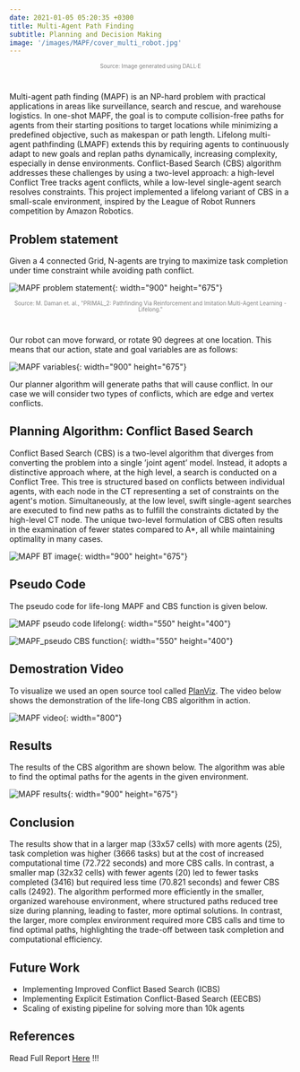 ```yaml
---
date: 2021-01-05 05:20:35 +0300
title: Multi-Agent Path Finding
subtitle: Planning and Decision Making
image: '/images/MAPF/cover_multi_robot.jpg'
---
```

<p style="text-align: center; font-size: 0.7em; color: gray; margin-top: 0; margin-bottom: 40px;">Source: Image generated using DALL·E</p>

Multi-agent path finding (MAPF) is an NP-hard problem with practical applications in areas like surveillance, search and rescue, and warehouse logistics. In one-shot MAPF, the goal is to compute collision-free paths for agents from their starting positions to target locations while minimizing a predefined objective, such as makespan or path length. Lifelong multi-agent pathfinding (LMAPF) extends this by requiring agents to continuously adapt to new goals and replan paths dynamically, increasing complexity, especially in dense environments. Conflict-Based Search (CBS) algorithm addresses these challenges by using a two-level approach: a high-level Conflict Tree tracks agent conflicts, while a low-level single-agent search resolves constraints. This project implemented a lifelong variant of CBS in a small-scale environment, inspired by the League of Robot Runners competition by Amazon Robotics.

## Problem statement

Given a 4 connected Grid, N-agents are trying to maximize task completion under time constraint while avoiding path conflict.

![MAPF problem statement](/images/MAPF/MAPF_problem_statement.svg){: width="900" height="675"}
<!-- *Source: M. Daman et. al., "PRIMAL_2: Pathfinding Via Reinforcement and Imitation Multi-Agent Learning - Lifelong."* -->
<p style="text-align: center; font-size: 0.7em; color: gray; margin-top: 0; margin-bottom: 40px;">Source: M. Daman et. al., "PRIMAL_2: Pathfinding Via Reinforcement and Imitation Multi-Agent Learning - Lifelong."</p>

Our robot can move forward, or rotate 90 degrees at one location. This means that our action, state
and goal variables are as follows:

![MAPF variables](/images/MAPF/MAPF_variables.svg){: width="900" height="675"}

Our planner algorithm will generate paths that will cause conflict. In our case we will consider two types of conflicts, which are edge and vertex conflicts.

## Planning Algorithm: Conflict Based Search

Conflict Based Search (CBS) is a two-level algorithm that diverges from converting the problem into a single ’joint agent’ model. Instead, it adopts a distinctive approach where, at the high level, a search is conducted on a Conflict Tree. This tree is structured based on conflicts between individual agents, with each node in the CT representing a set of constraints on the agent's motion. Simultaneously, at the low level, swift single-agent searches are executed to find new paths as to fulfill the constraints dictated by the high-level CT node. The unique two-level formulation of CBS often results in the examination of fewer states compared to A*, all while maintaining optimality in many cases.

![MAPF BT image](/images/MAPF/MAPF_binary_tree.svg){: width="900" height="675"}

## Pseudo Code

The pseudo code for life-long MAPF and CBS function is given below.

![MAPF pseudo code lifelong](/images/MAPF/MAPF_pseudo_lifelong.svg){: width="550" height="400"}

![MAPF_pseudo CBS function](/images/MAPF/MAPF_pseudo_CBS.svg){: width="550" height="400"}

## Demostration Video

To visualize we used an open source tool called [PlanViz](https://github.com/MAPF-Competition/PlanViz). The video below shows the demonstration of the life-long CBS algorithm in action.

![MAPF video](/images/MAPF/Planviz.gif){: width="800"}

## Results

The results of the CBS algorithm are shown below. The algorithm was able to find the optimal paths for the agents in the given environment.

![MAPF results](/images/MAPF/MAPF_results.svg){: width="900" height="675"}

## Conclusion

The results show that in a larger map (33x57 cells) with more agents (25), task completion was higher (3666 tasks) but at the cost of increased computational time (72.722 seconds) and more CBS calls. In contrast, a smaller map (32x32 cells) with fewer agents (20) led to fewer tasks completed (3416) but required less time (70.821 seconds) and fewer CBS calls (2492). The algorithm performed more efficiently in the smaller, organized warehouse environment, where structured paths reduced tree size during planning, leading to faster, more optimal solutions. In contrast, the larger, more complex environment required more CBS calls and time to find optimal paths, highlighting the trade-off between task completion and computational efficiency.

## Future Work

* Implementing Improved Conflict Based Search (ICBS)
* Implementing Explicit Estimation Conflict-Based Search (EECBS)
* Scaling of existing pipeline for solving more than 10k agents

## References

Read Full Report [Here](/files/planning_project_paper.pdf) !!!
